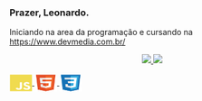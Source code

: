 ### Prazer, Leonardo.

Iniciando na area da programação e cursando na 
https://www.devmedia.com.br/

<div align="center">
  <a href="https://github.com/LeoCheettos">
  <img height="180em" src="https://github-readme-stats.vercel.app/api?username=LeoCheettos&show_icons=true&theme=nord&include_all_commits=true&count_private=true"/>
  <img height="180em" src="https://github-readme-stats.vercel.app/api/top-langs/?username=LeoCheettos&layout=compact&langs_count=7&theme=nord"/>
</div>
<div style="display: inline_block"><br>
  <img align="center" alt="Leo-Js" height="30" width="40" src="https://raw.githubusercontent.com/devicons/devicon/master/icons/javascript/javascript-plain.svg">
  <img align="center" alt="Leo-HTML" height="30" width="40" src="https://raw.githubusercontent.com/devicons/devicon/master/icons/html5/html5-original.svg">
  <img align="center" alt="Leo-CSS" height="30" width="40" src="https://raw.githubusercontent.com/devicons/devicon/master/icons/css3/css3-original.svg">
 </div>
